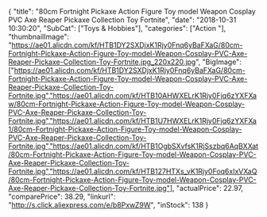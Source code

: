 {
	"title": "80cm Fortnight Pickaxe Action Figure Toy model Weapon Cosplay PVC Axe Reaper Pickaxe Collection Toy Fortnite",
	"date": "2018-10-31 10:30:20",
	"SubCat": ["Toys & Hobbies"],
	"categories": ["Action "],
	"thumbnailImage": "https://ae01.alicdn.com/kf/HTB1DY2SXDjxK1Rjy0Fnq6yBaFXaG/80cm-Fortnight-Pickaxe-Action-Figure-Toy-model-Weapon-Cosplay-PVC-Axe-Reaper-Pickaxe-Collection-Toy-Fortnite.jpg_220x220.jpg",
	"BigImage": ["https://ae01.alicdn.com/kf/HTB1DY2SXDjxK1Rjy0Fnq6yBaFXaG/80cm-Fortnight-Pickaxe-Action-Figure-Toy-model-Weapon-Cosplay-PVC-Axe-Reaper-Pickaxe-Collection-Toy-Fortnite.jpg","https://ae01.alicdn.com/kf/HTB10AHWXELrK1Rjy0Fjq6zYXFXaw/80cm-Fortnight-Pickaxe-Action-Figure-Toy-model-Weapon-Cosplay-PVC-Axe-Reaper-Pickaxe-Collection-Toy-Fortnite.jpg","https://ae01.alicdn.com/kf/HTB1U7HWXELrK1Rjy0Fjq6zYXFXa1/80cm-Fortnight-Pickaxe-Action-Figure-Toy-model-Weapon-Cosplay-PVC-Axe-Reaper-Pickaxe-Collection-Toy-Fortnite.jpg","https://ae01.alicdn.com/kf/HTB1OgbSXvfsK1RjSszbq6AqBXXat/80cm-Fortnight-Pickaxe-Action-Figure-Toy-model-Weapon-Cosplay-PVC-Axe-Reaper-Pickaxe-Collection-Toy-Fortnite.jpg","https://ae01.alicdn.com/kf/HTB127HTXs_vK1Rjy0Foq6xIxVXaQ/80cm-Fortnight-Pickaxe-Action-Figure-Toy-model-Weapon-Cosplay-PVC-Axe-Reaper-Pickaxe-Collection-Toy-Fortnite.jpg"],
	"actualPrice": 22.97,
	"comparePrice": 38.29,
	"linkurl": "http://s.click.aliexpress.com/e/b8PxwZ9W",
	"inStock": 138
}
